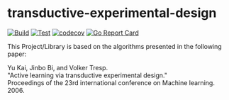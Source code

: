 # transductive-experimental-design

[![Build](https://github.com/h-waldschmidt/transductive-experimental-design/actions/workflows/build.yml/badge.svg)](https://github.com/h-waldschmidt/transductive-experimental-design/actions/workflows/build.yml)
[![Test](https://github.com/h-waldschmidt/transductive-experimental-design/actions/workflows/test.yml/badge.svg)](https://github.com/h-waldschmidt/transductive-experimental-design/actions/workflows/test.yml)
[![codecov](https://codecov.io/gh/h-waldschmidt/transductive-experimental-design/branch/main/graph/badge.svg?token=CJ4UBDX0C8)](https://codecov.io/gh/h-waldschmidt/transductive-experimental-design)
[![Go Report Card](https://goreportcard.com/badge/github.com/h-waldschmidt/transductive)](https://goreportcard.com/report/github.com/h-waldschmidt/transductive)

This Project/Library is based on the algorithms presented in the following paper:<br>

Yu Kai, Jinbo Bi, and Volker Tresp.<br>
"Active learning via transductive experimental design."<br>
Proceedings of the 23rd international conference on Machine learning. 2006.<br>
